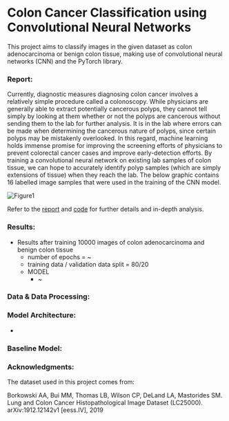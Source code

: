 # Colon Cancer Classification using Convolutional Neural Networks
This project aims to classify images in the given dataset as colon adenocarcinoma or benign colon tissue, making use of convolutional neural networks (CNN) and the PyTorch library.

### Report:

Currently, diagnostic measures diagnosing colon cancer involves a relatively simple procedure called a colonoscopy. While physicians are generally able to extract potentially cancerous polyps, they cannot tell simply by looking at them whether or not the polyps are cancerous without sending them to the lab for further analysis. It is in the lab where errors can be made when determining the cancerous nature of polyps, since certain polyps may be mistakenly overlooked. In this regard, machine learning holds immense promise for improving the screening efforts of physicians to prevent colorectal cancer cases and improve early-detection efforts. By training a convolutional neural network on existing lab samples of colon tissue, we can hope to accurately identify polyp samples (which are simply extensions of tissue) when they reach the lab. The below graphic contains 16 labelled image samples that were used in the training of the CNN model.

![Figure1](assets/imggal.png-path)

Refer to the [report](report.pdf) and [code](./Code) for further details and in-depth analysis.

### Results:
- Results after training 10000 images of colon adenocarcinoma and benign colon tissue
    - number of epochs = ~
    - training data / validation data split = 80/20
    - MODEL
        - ~

### Data & Data Processing:

### Model Architecture:
- 

### Baseline Model:

### Acknowledgments:

The dataset used in this project comes from:

Borkowski AA, Bui MM, Thomas LB, Wilson CP, DeLand LA, Mastorides SM. Lung and Colon Cancer Histopathological Image Dataset (LC25000). arXiv:1912.12142v1 [eess.IV], 2019

